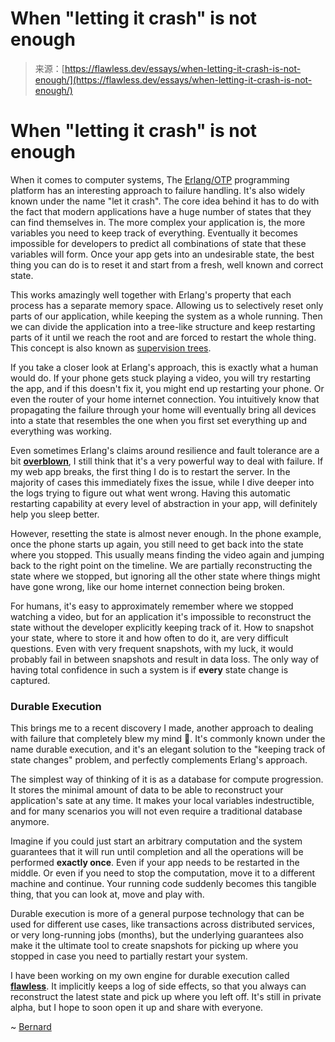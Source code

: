 <!--yml
category: 未分类
date: 2024-05-27 14:42:40
-->

# When "letting it crash" is not enough

> 来源：[https://flawless.dev/essays/when-letting-it-crash-is-not-enough/](https://flawless.dev/essays/when-letting-it-crash-is-not-enough/)

# When "letting it crash" is not enough

When it comes to computer systems, The [Erlang/OTP](https://www.erlang.org) programming platform has an interesting approach to failure handling. It's also widely known under the name "let it crash". The core idea behind it has to do with the fact that modern applications have a huge number of states that they can find themselves in. The more complex your application is, the more variables you need to keep track of everything. Eventually it becomes impossible for developers to predict all combinations of state that these variables will form. Once your app gets into an undesirable state, the best thing you can do is to reset it and start from a fresh, well known and correct state.

This works amazingly well together with Erlang's property that each process has a separate memory space. Allowing us to selectively reset only parts of our application, while keeping the system as a whole running. Then we can divide the application into a tree-like structure and keep restarting parts of it until we reach the root and are forced to restart the whole thing. This concept is also known as [supervision trees](https://www.erlang.org/doc/design_principles/des_princ).

If you take a closer look at Erlang's approach, this is exactly what a human would do. If your phone gets stuck playing a video, you will try restarting the app, and if this doesn't fix it, you might end up restarting your phone. Or even the router of your home internet connection. You intuitively know that propagating the failure through your home will eventually bring all devices into a state that resembles the one when you first set everything up and everything was working.

Even sometimes Erlang's claims around resilience and fault tolerance are a bit **[overblown](https://stackoverflow.com/a/26447543)**, I still think that it's a very powerful way to deal with failure. If my web app breaks, the first thing I do is to restart the server. In the majority of cases this immediately fixes the issue, while I dive deeper into the logs trying to figure out what went wrong. Having this automatic restarting capability at every level of abstraction in your app, will definitely help you sleep better.

However, resetting the state is almost never enough. In the phone example, once the phone starts up again, you still need to get back into the state where you stopped. This usually means finding the video again and jumping back to the right point on the timeline. We are partially reconstructing the state where we stopped, but ignoring all the other state where things might have gone wrong, like our home internet connection being broken.

For humans, it's easy to approximately remember where we stopped watching a video, but for an application it's impossible to reconstruct the state without the developer explicitly keeping track of it. How to snapshot your state, where to store it and how often to do it, are very difficult questions. Even with very frequent snapshots, with my luck, it would probably fail in between snapshots and result in data loss. The only way of having total confidence in such a system is if **every** state change is captured.

### Durable Execution

This brings me to a recent discovery I made, another approach to dealing with failure that completely blew my mind 🤯. It's commonly known under the name durable execution, and it's an elegant solution to the "keeping track of state changes" problem, and perfectly complements Erlang's approach.

The simplest way of thinking of it is as a database for compute progression. It stores the minimal amount of data to be able to reconstruct your application's sate at any time. It makes your local variables indestructible, and for many scenarios you will not even require a traditional database anymore.

Imagine if you could just start an arbitrary computation and the system guarantees that it will run until completion and all the operations will be performed **exactly once**. Even if your app needs to be restarted in the middle. Or even if you need to stop the computation, move it to a different machine and continue. Your running code suddenly becomes this tangible thing, that you can look at, move and play with.

Durable execution is more of a general purpose technology that can be used for different use cases, like transactions across distributed services, or very long-running jobs (months), but the underlying guarantees also make it the ultimate tool to create snapshots for picking up where you stopped in case you need to partially restart your system.

I have been working on my own engine for durable execution called **[flawless](https://flawless.dev)**. It implicitly keeps a log of side effects, so that you always can reconstruct the latest state and pick up where you left off. It's still in private alpha, but I hope to soon open it up and share with everyone.

~ [Bernard](https://twitter.com/bkolobara)